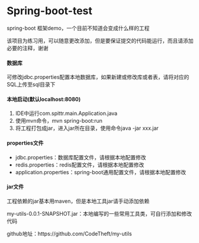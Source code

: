 # Spring-boot-test
<p>spring-boot 框架demo，一个目前不知道会变成什么样的工程</p>
<p>该项目为练习用，可以随意更改添加，但是要保证提交的代码能运行，而且请添加必要的注释，谢谢</p>


<h4>数据库</h4>
<p>可修改jdbc.properties配置本地数据库，如果新建或修改库或者表，请将对应的SQL上传至sql目录下</p>


<h4>本地启动(默认localhost:8080)</h4>
<ol>
<li>IDE中运行com.spittr.main.Application.java</li>
<li>使用mvn命令，mvn spring-boot:run</li>
<li>将工程打包成jar，进入jar所在目录，使用命令java -jar xxx.jar</li>
</ol>


<h4>properties文件</h4>
<ul>
<li>jdbc.properties：数据库配置文件，请根据本地配置修改</li>
<li>redis.properties：redis配置文件，请根据本地配置修改</li>
<li>application.properties：spring-boot通用配置文件，请根据本地配置修改</li>
</ul>


<h4>jar文件</h4>
<p>工程依赖的jar基本用maven，但是本地工具jar请手动添加依赖</p>
<p>my-utils-0.0.1-SNAPSHOT.jar：本地编写的一些常用工具类，可自行添加和修改代码</p>
<p>github地址：https://github.com/CodeTheft/my-utils</p>